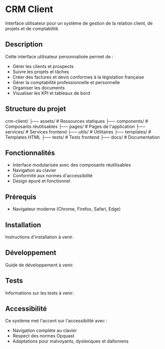 # CRM Client

Interface utilisateur pour un système de gestion de la relation client, de projets et de comptabilité.

## Description

Cette interface utilisateur personnalisée permet de :
- Gérer les clients et prospects
- Suivre les projets et tâches
- Créer des factures et devis conformes à la législation française
- Gérer la comptabilité professionnelle et personnelle
- Organiser les documents
- Visualiser les KPI et tableaux de bord

## Structure du projet
crm-client/
├── assets/                # Ressources statiques
├── components/            # Composants réutilisables
├── pages/                 # Pages de l'application
├── services/              # Services frontend
├── utils/                 # Utilitaires
├── templates/             # Templates HTML
├── tests/                 # Tests frontend
├── docs/                  # Documentation

## Fonctionnalités

- Interface modularisée avec des composants réutilisables
- Navigation au clavier
- Conformité aux normes d'accessibilité
- Design épuré et fonctionnel

## Prérequis

- Navigateur moderne (Chrome, Firefox, Safari, Edge)

## Installation

Instructions d'installation à venir.

## Développement

Guide de développement à venir.

## Tests

Informations sur les tests à venir.

## Accessibilité

Ce système met l'accent sur l'accessibilité avec :
- Navigation complète au clavier
- Respect des normes Opquast
- Adaptations pour malvoyants, dyslexiques et daltoniens
